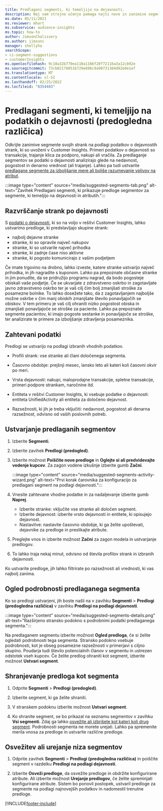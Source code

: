 ```yaml
---
title: Predlagani segmenti, ki temeljijo na dejavnosti.
description: Naj vam strojno učenje pomaga najti nove in zanimive segmente na podlagi dejavnosti strank.
ms.date: 05/11/2021
ms.reviewer: mhart
ms.subservice: audience-insights
ms.topic: how-to
author: JimsonChalissery
ms.author: jimsonc
manager: shellyha
searchScope:
- ci-segment-suggestions
- customerInsights
ms.openlocfilehash: 9c10a32b770ea110a1166f20f72116a3a12cb92e
ms.sourcegitcommit: 73cb021760516729e696c9a90731304d92e0e1ef
ms.translationtype: MT
ms.contentlocale: sl-SI
ms.lasthandoff: 02/25/2022
ms.locfileid: "8354483"
---
```

# <a name="suggested-segments-based-on-activity-data-preview"></a>Predlagani segmenti, ki temeljijo na podatkih o dejavnosti (predogledna različica)

Odkrijte zanimive segmente svojih strank na podlagi podatkov o dejavnostih strank, ki so uvoženi v Customer Insights. Primeri podatkov o dejavnosti so transakcije, trajanje klica za podporo, nakupi ali vračila. Za predlaganje segmentov se podatki o dejavnosti analizirajo glede na nedavnost, pogostost in denarno vrednost (ali trajanje). Lahko pa tudi ustvarite [predlagane segmente za izboljšanje mere ali boljše razumevanje vplivov na atribut](suggested-segments.md).

:::image type="content" source="media/suggested-segments-tab.png" alt-text="Zavihek Predlagani segmenti, ki prikazuje predloge segmentov za segmente, ki temeljijo na dejavnosti in atributih.":::

## <a name="categorize-customers-by-activity"></a>Razvrščanje strank po dejavnosti

S [podatki o dejavnosti](activities.md), ki so na voljo v rešitvi Customer Insights, lahko ustvarimo predloge, ki predstavljajo skupine strank:

- najbolj dejavne stranke 
- stranke, ki so opravile največ nakupov 
- stranke, ki so ustvarile največ prihodka 
- stranke, ki zadnje čase niso aktivne 
- stranke, ki pogosto komunicirajo z vašim podjetjem  

Če imate trgovino na drobno, lahko izveste, katere stranke ustvarijo največ prihodka, in jih nagradite s kuponom. Lahko pa prepoznate občasne stranke in jim ponudite, da se pridružijo programu nagrad, da bodo pogosteje obiskali vaše podjetje.
Če se ukvarjate z zdravstveno oskrbo in zagotavljate javno zdravstveno oskrbo ter je vaš cilj čim bolj zmanjšati stroške za posamezne bolnike. To lahko dosežete tako, da z zagotavljanjem najboljše možne oskrbe v čim manj obiskih zmanjšate število ponavljajočih se obiskov. V tem primeru je vaš cilj ohraniti nizko pogostost obiska in zmanjšati ponavljajoče se stroške za paciente. Lahko pa prepoznate segmente pacientov, ki imajo pogoste sestanke in ponavljajoče se stroške, ter analizirate te primere za izboljšanje zdravljenja posameznika. 

## <a name="required-data"></a>Zahtevani podatki

Predlogi se ustvarijo na podlagi izbranih vhodnih podatkov. 

- Profili strank: vse stranke ali člani določenega segmenta. 

- Časovno obdobje: prejšnji mesec, lansko leto ali kateri koli časovni okvir po meri.

- Vrsta dejavnosti: nakupi, maloprodajne transakcije, spletne transakcije, primeri podpore strankam, naročnine itd.  

- Entiteta v rešitvi Customer Insights, ki vsebuje podatke o dejavnosti: entiteta UnifiedActivity ali entiteta za določeno dejavnost. 

- Razsežnosti, ki jih je treba vključiti: nedavnost, pogostost ali denarna razsežnost, odvisno od vaših poslovnih potreb.

## <a name="generate-suggested-segments"></a>Ustvarjanje predlaganih segmentov

1. Izberite **Segmenti**.

1. Izberite zavihek **Predlogi (predogled)**.

1. Izberite možnost **Poiščite nove predloge** in **Oglejte si ali predvidevajte vedenje kupcev**. Za zagon vodene izkušnje izberite gumb **Začni**.

   :::image type="content" source="media/suggested-segments-activity-wizard.png" alt-text="Prvi korak čarovnika za konfiguracijo za predlagani segment na podlagi dejavnosti.":::

1. Vnesite zahtevane vhodne podatke in za nadaljevanje izberite gumb **Naprej**.

   - Izberite stranke: vključite vse stranke ali določen segment.
   - Izberite dejavnost: izberite vrsto dejavnosti in entitete, ki opisujejo dejavnost.
   - Nastavitve: nastavite časovno obdobje, ki ga želite upoštevati, dejavnike za predloge in preslikajte atribute.

1. Preglejte vnos in izberite možnost **Začni** za zagon modela in ustvarjanje predlogov.

1. To lahko traja nekaj minut, odvisno od števila profilov strank in izbranih dejavnosti. 

Ko ustvarite predloge, jih lahko filtrirate po razsežnosti ali vrednosti, ki vas najbolj zanima. 

## <a name="view-details-of-a-suggested-segment"></a>Ogled podrobnosti predlaganega segmenta

Ko so predlogi ustvarjeni, jih boste našli na v zavihku **Segmenti** > **Predlogi (predogledna različica)** v zavihku **Predlogi na podlagi dejavnosti**.

:::image type="content" source="media/suggested-segments-details.png" alt-text="Razširjeno stransko podokno s podrobnimi podatki predlaganega segmenta.":::

Na predlaganem segmentu izberite možnost **Ogled predloga**, če si želite ogledati podrobnosti tega segmenta. Stransko podokno vsebuje podrobnosti, kot je obseg posamezne razsežnosti v primerjavi s ciljno skupino. Poudarja tudi število potencialnih članov v segmentu in ustrezen odstotek vseh kupcev. Če želite predlog ohraniti kot segment, izberite možnost **Ustvari segment**.    

## <a name="save-a-suggestion-as-a-segment"></a>Shranjevanje predloga kot segmenta

1. Odprite **Segmenti** > **Predlogi (predogled)**.

1. Izberite segment, ki ga želite shraniti. 

1. V stranskem podoknu izberite možnost **Ustvari segment**. 

1. Ko shranite segment, se bo prikazal na seznamu segmentov v zavihku **Vsi segmenti**. Zdaj ga lahko [osvežite ali izbrišete kot kateri koli drug segment](segments.md). Podrobnosti segmenta ne morete urejati. Lahko pa spremenite merila vnosa za predloge in ustvarite različne predloge.

## <a name="refresh-or-edit-a-set-of-suggestions"></a>Osvežitev ali urejanje niza segmentov

1. Odprite zavihek **Segmenti** > **Predlogi (predogledna različica)** in poiščite segment v razdelku **Predlogi na podlagi dejavnosti**.

1. Izberite **Osveži predloge**, da osvežite predloge in obdržite konfigurirane atribute. Ali izberite možnost **Urejanje predlogov**, če želite spreminjati konfigurirane atribute. Sistem bo ponovil postopek, ustvaril predloge za segmente na podlagi najnovejših podatkov in nadomestil trenutne predloge.

[!INCLUDE[footer-include](../includes/footer-banner.md)]
